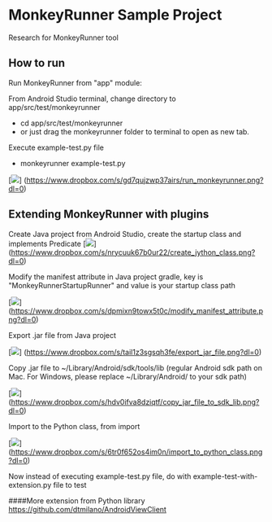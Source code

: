 # MonkeyRunner Sample Project

Research for MonkeyRunner tool

How to run
-------------

Run MonkeyRunner from "app" module:

From Android Studio terminal, change directory to app/src/test/monkeyrunner
- cd app/src/test/monkeyrunner
- or just drag the monkeyrunner folder to terminal to open as new tab.

Execute example-test.py file 
- monkeyrunner example-test.py

[![](https://www.dropbox.com/s/gd7qujzwp37airs/run_monkeyrunner.png?raw=1)]
(https://www.dropbox.com/s/gd7qujzwp37airs/run_monkeyrunner.png?dl=0)

Extending MonkeyRunner with plugins
------------------------------------

Create Java project from Android Studio, create the startup class and implements Predicate<PythonInterpreter>
[![](https://www.dropbox.com/s/nrycuuk67b0ur22/create_jython_class.png?raw=1)]
(https://www.dropbox.com/s/nrycuuk67b0ur22/create_jython_class.png?dl=0)

Modify the manifest attribute in Java project gradle, key is "MonkeyRunnerStartupRunner" and value is your startup class path

[![](https://www.dropbox.com/s/dpmixn9towx5t0c/modify_manifest_attribute.png?raw=1)]
(https://www.dropbox.com/s/dpmixn9towx5t0c/modify_manifest_attribute.png?dl=0)

Export .jar file from Java project

[![](https://www.dropbox.com/s/tail1z3sgsqh3fe/export_jar_file.png?raw=1)]
(https://www.dropbox.com/s/tail1z3sgsqh3fe/export_jar_file.png?dl=0)

Copy .jar file to ~/Library/Android/sdk/tools/lib (regular Android sdk path on Mac. For Windows, please replace ~/Library/Android/ to your sdk path) 

[![](https://www.dropbox.com/s/hdv0ifva8dziqtf/copy_jar_file_to_sdk_lib.png?raw=1)]
(https://www.dropbox.com/s/hdv0ifva8dziqtf/copy_jar_file_to_sdk_lib.png?dl=0)

Import to the Python class, from <the startup class package name> import <startup class name>

[![](https://www.dropbox.com/s/6tr0f652os4im0n/import_to_python_class.png?raw=1)]
(https://www.dropbox.com/s/6tr0f652os4im0n/import_to_python_class.png?dl=0)

Now instead of executing example-test.py file, do with example-test-with-extension.py file to test

####More extension from Python library
https://github.com/dtmilano/AndroidViewClient
